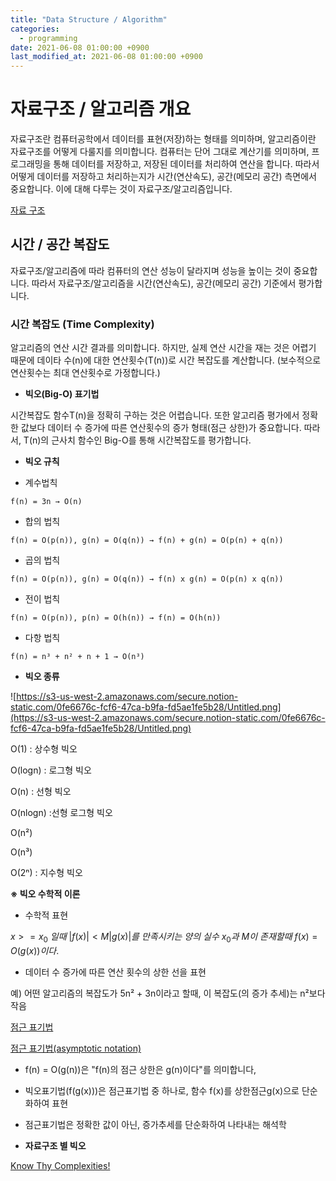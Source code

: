 ```yaml
---
title: "Data Structure / Algorithm"
categories: 
  - programming
date: 2021-06-08 01:00:00 +0900
last_modified_at: 2021-06-08 01:00:00 +0900
---
```


# 자료구조 / 알고리즘 개요
자료구조란 컴퓨터공학에서 데이터를 표현(저장)하는 형태를 의미하며, 알고리즘이란 자료구조를 어떻게 다룰지를 의미합니다. 컴퓨터는 단어 그대로 계산기를 의미하며, 프로그래밍을 통해 데이터를 저장하고, 저장된 데이터를 처리하여 연산을 합니다. 따라서 어떻게 데이터를 저장하고 처리하는지가 시간(연산속도), 공간(메모리 공간) 측면에서 중요합니다. 이에 대해 다루는 것이 자료구조/알고리즘입니다.

[자료 구조](https://ko.wikipedia.org/wiki/%EC%9E%90%EB%A3%8C_%EA%B5%AC%EC%A1%B0)

## 시간 / 공간 복잡도

자료구조/알고리즘에 따라 컴퓨터의 연산 성능이 달라지며 성능을 높이는 것이 중요합니다. 따라서 자료구조/알고리즘을 시간(연산속도), 공간(메모리 공간) 기준에서 평가합니다.

### 시간 복잡도 (Time Complexity)

알고리즘의 연산 시간 결과를 의미합니다. 하지만, 실제 연산 시간을 재는 것은 어렵기 때문에 데이타 수(n)에 대한 연산횟수(T(n))로 시간 복잡도를 계산합니다. (보수적으로 연산횟수는 최대 연산횟수로 가정합니다.)

- **빅오(Big-O) 표기법**

시간복잡도 함수T(n)을 정확히 구하는 것은 어렵습니다. 또한 알고리즘 평가에서 정확한 값보다 데이터 수 증가에 따른 연산횟수의 증가 형태(점근 상한)가 중요합니다. 따라서, T(n)의 근사치 함수인 Big-O를 통해 시간복잡도를 평가합니다.

- **빅오 규칙**

- 계수법칙

`f(n) = 3n → O(n)`

- 합의 법칙

`f(n) = O(p(n)), g(n) = O(q(n)) → f(n) + g(n) = O(p(n) + q(n))`

- 곱의 법칙

`f(n) = O(p(n)), g(n) = O(q(n)) → f(n) x g(n) = O(p(n) x q(n))`

- 전이 법칙

`f(n) = O(p(n)), p(n) = O(h(n)) → f(n) = O(h(n))`

- 다항 법칙

`f(n) = n³ + n² + n + 1 → O(n³)`

- **빅오 종류**

![https://s3-us-west-2.amazonaws.com/secure.notion-static.com/0fe6676c-fcf6-47ca-b9fa-fd5ae1fe5b28/Untitled.png](https://s3-us-west-2.amazonaws.com/secure.notion-static.com/0fe6676c-fcf6-47ca-b9fa-fd5ae1fe5b28/Untitled.png)

O(1) : 상수형 빅오

O(logn) : 로그형 빅오

O(n) : 선형 빅오

O(nlogn) :선형 로그형 빅오

O(n²)

O(n³)

O(2ⁿ) : 지수형 빅오

**※ 빅오 수학적 이론**

- 수학적 표현

$x>=x_0~일때~|f(x)|<M|g(x)|를~만족시키는 ~양의~실수~x_0과~M이~존재할때~f(x)=O(g(x))이다.$

   - 데이터 수 증가에 따른 연산 횟수의 상한 선을 표현

  예) 어떤 알고리즘의 복잡도가 5n² + 3n이라고 할때, 이 복잡도(의 증가 추세)는 n²보다 작음

[점근 표기법](https://ko.wikipedia.org/wiki/%EC%A0%90%EA%B7%BC_%ED%91%9C%EA%B8%B0%EB%B2%95)

[점근 표기법(asymptotic notation)](https://ratsgo.github.io/data%20structure&algorithm/2017/09/13/asymptotic/)

- f(n) = O(g(n))은 "f(n)의 점근 상한은 g(n)이다"를 의미합니다,

- 빅오표기법(f(g(x)))은 점근표기법 중 하나로, 함수 f(x)를 상한점근g(x)으로 단순화하여 표현

- 점근표기법은 정확한 값이 아닌, 증가추세를 단순화하여 나타내는 해석학

- **자료구조 별 빅오**

[Know Thy Complexities!](https://www.bigocheatsheet.com/)

